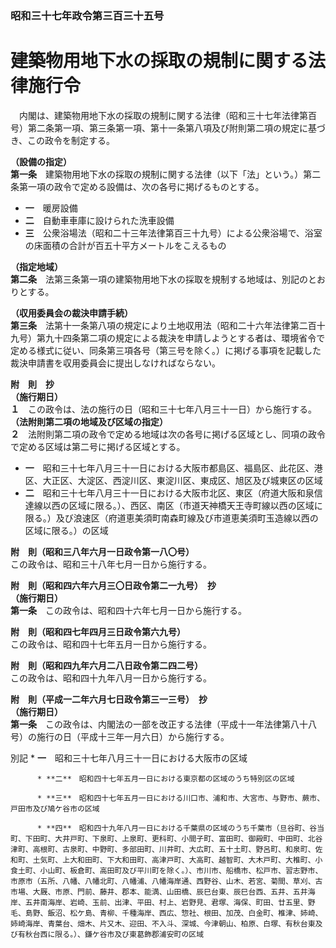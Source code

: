 ### 昭和三十七年政令第三百三十五号  
# 建築物用地下水の採取の規制に関する法律施行令  
　内閣は、建築物用地下水の採取の規制に関する法律（昭和三十七年法律第百号）第二条第一項、第三条第一項、第十一条第八項及び附則第二項の規定に基づき、この政令を制定する。  
  
**（設備の指定）**  
**第一条**　建築物用地下水の採取の規制に関する法律（以下「法」という。）第二条第一項の政令で定める設備は、次の各号に掲げるものとする。  
* **一**　暖房設備  
* **二**　自動車車庫に設けられた洗車設備  
* **三**　公衆浴場法（昭和二十三年法律第百三十九号）による公衆浴場で、浴室の床面積の合計が百五十平方メートルをこえるもの  
  
**（指定地域）**  
**第二条**　法第三条第一項の建築物用地下水の採取を規制する地域は、別記のとおりとする。  
  
**（収用委員会の裁決申請手続）**  
**第三条**　法第十一条第八項の規定により土地収用法（昭和二十六年法律第二百十九号）第九十四条第二項の規定による裁決を申請しようとする者は、環境省令で定める様式に従い、同条第三項各号（第三号を除く。）に掲げる事項を記載した裁決申請書を収用委員会に提出しなければならない。  
  
**附　則　抄**  
**（施行期日）**  
**１**　この政令は、法の施行の日（昭和三十七年八月三十一日）から施行する。  
**（法附則第二項の地域及び区域の指定）**  
**２**　法附則第二項の政令で定める地域は次の各号に掲げる区域とし、同項の政令で定める区域は第二号に掲げる区域とする。  
* **一**　昭和三十七年八月三十一日における大阪市都島区、福島区、此花区、港区、大正区、大淀区、西淀川区、東淀川区、東成区、旭区及び城東区の区域  
* **二**　昭和三十七年八月三十一日における大阪市北区、東区（府道大阪和泉信達線以西の区域に限る。）、西区、南区（市道天神橋天王寺町線以西の区域に限る。）及び浪速区（府道恵美須町南森町線及び市道恵美須町玉造線以西の区域に限る。）の区域  
  
**附　則（昭和三八年六月一日政令第一八〇号）**  
この政令は、昭和三十八年七月一日から施行する。  
  
**附　則（昭和四六年六月三〇日政令第二一九号）　抄**  
**（施行期日）**  
**第一条**　この政令は、昭和四十六年七月一日から施行する。  
  
**附　則（昭和四七年四月三日政令第六九号）**  
この政令は、昭和四十七年五月一日から施行する。  
  
**附　則（昭和四九年六月二八日政令第二四二号）**  
この政令は、昭和四十九年八月一日から施行する。  
  
**附　則（平成一二年六月七日政令第三一三号）　抄**  
**（施行期日）**  
**第一条**　この政令は、内閣法の一部を改正する法律（平成十一年法律第八十八号）の施行の日（平成十三年一月六日）から施行する。  
  
別記
          * **一**　昭和三十七年八月三十一日における大阪市の区域  

          * **二**　昭和四十七年五月一日における東京都の区域のうち特別区の区域  

          * **三**　昭和四十七年五月一日における川口市、浦和市、大宮市、与野市、蕨市、戸田市及び鳩ケ谷市の区域  

          * **四**　昭和四十九年八月一日における千葉県の区域のうち千葉市（旦谷町、谷当町、下田町、大井戸町、下泉町、上泉町、更科町、小間子町、富田町、御殿町、中田町、北谷津町、高根町、古泉町、中野町、多部田町、川井町、大広町、五十土町、野呂町、和泉町、佐和町、土気町、上大和田町、下大和田町、高津戸町、大高町、越智町、大木戸町、大椎町、小食土町、小山町、板倉町、高田町及び平川町を除く。）、市川市、船橋市、松戸市、習志野市、市原市（五所、八幡、八幡北町、八幡浦、八幡海岸通、西野谷、山木、若宮、菊間、草刈、古市場、大厩、市原、門前、藤井、郡本、能満、山田橋、辰巳台東、辰巳台西、五井、五井海岸、五井南海岸、岩崎、玉前、出津、平田、村上、岩野見、君塚、海保、町田、廿五里、野毛、島野、飯沼、松ケ島、青柳、千種海岸、西広、惣社、根田、加茂、白金町、椎津、姉崎、姉崎海岸、青葉台、畑木、片又木、迎田、不入斗、深城、今津朝山、柏原、白塚、有秋台東及び有秋台西に限る。）、鎌ケ谷市及び東葛飾郡浦安町の区域  

          
